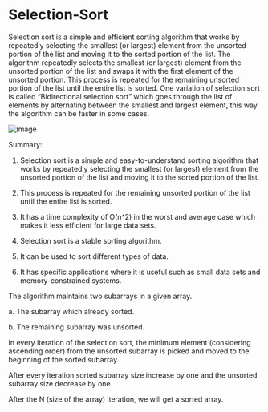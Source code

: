 # Selection-Sort

Selection sort is a simple and efficient sorting algorithm that works by repeatedly selecting the smallest (or largest) element from the unsorted portion of the list and moving it to the sorted portion of the list. The algorithm repeatedly selects the smallest (or largest) element from the unsorted portion of the list and swaps it with the first element of the unsorted portion. This process is repeated for the remaining unsorted portion of the list until the entire list is sorted. One variation of selection sort is called “Bidirectional selection sort” which goes through the list of elements by alternating between the smallest and largest element, this way the algorithm can be faster in some cases.

![image](https://user-images.githubusercontent.com/125825670/234365996-24bc866a-eaca-4c43-b0c0-3f9f9af96e0e.png)

Summary:

1. Selection sort is a simple and easy-to-understand sorting algorithm that works by repeatedly selecting the smallest (or largest) element from the unsorted portion of the list and moving it to the sorted portion of the list. 

2. This process is repeated for the remaining unsorted portion of the list until the entire list is sorted.

3. It has a time complexity of O(n^2) in the worst and average case which makes it less efficient for large data sets.

4. Selection sort is a stable sorting algorithm.

5. It can be used to sort different types of data.

6. It has specific applications where it is useful such as small data sets and memory-constrained systems.

The algorithm maintains two subarrays in a given array.

a. The subarray which already sorted.

b. The remaining subarray was unsorted.

In every iteration of the selection sort, the minimum element (considering ascending order) from the unsorted subarray is picked and moved to the beginning of the sorted subarray. 

After every iteration sorted subarray size increase by one and the unsorted subarray size decrease by one.

After the N (size of the array) iteration, we will get a sorted array.
